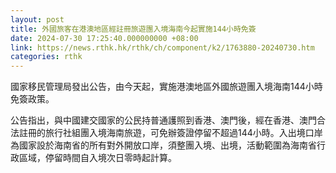 ```yaml
---
layout: post
title: 外國旅客在港澳地區經註冊旅遊團入境海南今起實施144小時免簽
date: 2024-07-30 17:25:40.000000000 +08:00
link: https://news.rthk.hk/rthk/ch/component/k2/1763880-20240730.htm
categories: rthk
---
```


國家移民管理局發出公告，由今天起，實施港澳地區外國旅遊團入境海南144小時免簽政策。

公告指出，與中國建交國家的公民持普通護照到香港、澳門後，經在香港、澳門合法註冊的旅行社組團入境海南旅遊，可免辦簽證停留不超過144小時。入出境口岸為國家設於海南省的所有對外開放口岸，須整團入境、出境，活動範圍為海南省行政區域，停留時間自入境次日零時起計算。
